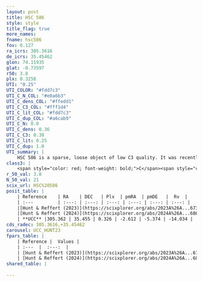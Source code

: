 ```yaml
---
layout: post
title: HSC 586
style: style
title_flag: true
more_names: 
fname: hsc586
fov: 0.127
ra_icrs: 305.3616
de_icrs: 35.45462
glon: 74.11935
glat: -0.73597
r50: 3.8
plx: 0.3258
UTI: "0.25"
UTI_COLOR: "#fdd7c3"
UTI_C_N_COL: "#e0a6b3"
UTI_C_dens_COL: "#ffedd1"
UTI_C_C3_COL: "#fff1d4"
UTI_C_lit_COL: "#fdd7c3"
UTI_C_dup_COL: "#a6cab9"
UTI_C_N: 0.0
UTI_C_dens: 0.36
UTI_C_C3: 0.38
UTI_C_lit: 0.25
UTI_C_dup: 1.0
UTI_summary: |
    HSC 586 is a sparse, loose object of low C3 quality. It was recently reported in the literature.<br><br><span style="color: #99180f; font-weight: bold;">Warning: </span>contains less than 25 stars with <i>P>0.5</i> estimated.
class3: |
    <span style="color: red; font-weight: bold;">C</span><span style="color: #FFC300; font-weight: bold;">B</span>
r_50_val: 3.8
N_50_val: 21
scix_url: HSC%20586
posit_table: |
    | Reference    | RA    | DEC   | Plx  | pmRA  | pmDE   |  Rv  |
    | :---         | :---: | :---: | :---: | :---: | :---: | :---: |
    |[Hunt & Reffert (2023)](https://scixplorer.org/abs/2023A%26A...673A.114H) | 305.353 | 35.451 | 0.326 | -2.643 | -5.399 | -14.035 |
    |[Hunt & Reffert (2024)](https://scixplorer.org/abs/2024A%26A...686A..42H) | 305.353 | 35.451 | 0.326 | -2.643 | -5.399 | -14.035 |
    | **UCC** |305.362 | 35.455 | 0.326 | -2.612 | -5.374 | -14.034 | 
cds_radec: 305.3616,+35.45462
carousel: UCC_HUNT23
fpars_table: |
    | Reference |  Values |
    | :---  |  :---:  |
    | [Hunt & Reffert (2023)](https://scixplorer.org/abs/2023A%26A...673A.114H) | `AV50=4.639, diffAV50=0.996, MOD50=12.353, logAge50=7.683` |
    | [Hunt & Reffert (2024)](https://scixplorer.org/abs/2024A%26A...686A..42H) | `MassJ=258.670` |
shared_table: |
    
---
```

